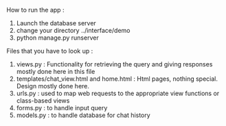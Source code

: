How to run the app :

1. Launch the database server
2. change your directory ../interface/demo
3. python manage.py runserver

Files that you have to look up :

1. views.py : Functionality for retrieving the query and giving responses mostly done here in this file
2. templates/chat_view.html and home.html : Html pages, nothing special. Design mostly done here.
3. urls.py : used to map web requests to the appropriate view functions or class-based views
4. forms.py : to handle input query
5. models.py : to handle database for chat history
